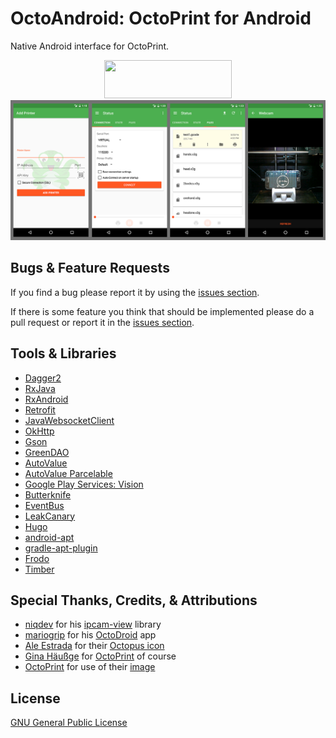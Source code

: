 # OctoAndroid: OctoPrint for Android
Native Android interface for OctoPrint.

<p align="center">
<a href="https://play.google.com/store/apps/details?id=com.nairbspace.octoandroid">
<img src="https://play.google.com/intl/en_us/badges/images/apps/en-play-badge.png" width="204" height="61"></a><br>
<img src="images/screenshot_preview.png"/>
</p>

## Bugs & Feature Requests

If you find a bug please report it by using the [issues section](https://github.com/nairbspace/octoandroid/issues).

If there is some feature you think that should be implemented please do a pull request 
or report it in the [issues section](https://github.com/nairbspace/octoandroid/issues).

## Tools & Libraries

- [Dagger2](http://google.github.io/dagger/)
- [RxJava](https://github.com/ReactiveX/RxJava)
- [RxAndroid](https://github.com/ReactiveX/RxAndroid)
- [Retrofit](http://square.github.io/retrofit/)
- [JavaWebsocketClient](https://github.com/jacek-marchwicki/JavaWebsocketClient)
- [OkHttp](http://square.github.io/okhttp/)
- [Gson](https://github.com/google/gson)
- [GreenDAO](https://github.com/greenrobot/greenDAO)
- [AutoValue](https://github.com/google/auto/tree/master/value)
- [AutoValue Parcelable](https://github.com/frankiesardo/auto-parcel)
- [Google Play Services: Vision](https://developers.google.com/vision/)
- [Butterknife](http://jakewharton.github.io/butterknife/)
- [EventBus](https://github.com/greenrobot/EventBus)
- [LeakCanary](https://github.com/square/leakcanary)
- [Hugo](https://github.com/JakeWharton/hugo)
- [android-apt](https://bitbucket.org/hvisser/android-apt)
- [gradle-apt-plugin](https://github.com/tbroyer/gradle-apt-plugin)
- [Frodo](https://github.com/android10/frodo)
- [Timber](https://github.com/JakeWharton/timber)

## Special Thanks, Credits, & Attributions

- [niqdev](https://github.com/niqdev) for his [ipcam-view](https://github.com/niqdev/ipcam-view) library
- [mariogrip](https://github.com/mariogrip) for his [OctoDroid](https://github.com/mariogrip/octodroid) app
- [Ale Estrada](https://thenounproject.com/ale-es/) for their [Octopus icon](https://thenounproject.com/search/?q=octopus&i=148061)
- [Gina Häußge](https://github.com/foosel) for [OctoPrint](http://octoprint.org/) of course
- [OctoPrint](http://octoprint.org/) for use of their [image](presentation/src/main/res/drawable/add_printer_background.png)

## License

[GNU General Public License](LICENSE)